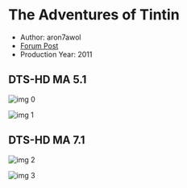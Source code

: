 # The Adventures of Tintin

* Author: aron7awol
* [Forum Post](https://www.avsforum.com/threads/bass-eq-for-filtered-movies.2995212/post-57647818)
* Production Year: 2011

## DTS-HD MA 5.1

![img 0](https://i.imgur.com/4Dy0tZD.jpg)

![img 1](https://i.imgur.com/qZxPCN4.jpg)

## DTS-HD MA 7.1

![img 2](https://i.imgur.com/XDa6ufS.jpg)

![img 3](https://i.imgur.com/wOoE90I.png)

